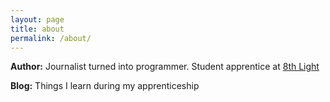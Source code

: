 ```yaml
---
layout: page
title: about
permalink: /about/
---
```


**Author:** Journalist turned into programmer. Student apprentice at [8th Light](http://8thlight.com)

**Blog:** Things I learn during my apprenticeship
